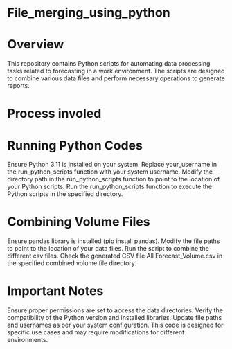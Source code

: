 # File_merging_using_python

# Overview

This repository contains Python scripts for automating data processing tasks related to forecasting in a work environment. The scripts are designed to combine various data files and perform necessary operations to generate reports.

# Process involed 

# Running Python Codes

Ensure Python 3.11 is installed on your system. Replace your_username in the run_python_scripts function with your system username. Modify the directory path in the run_python_scripts function to point to the location of your Python scripts. Run the run_python_scripts function to execute the Python scripts in the specified directory.

# Combining Volume Files

Ensure pandas library is installed (pip install pandas). Modify the file paths to point to the location of your data files. Run the script to combine the different csv files. Check the generated CSV file All Forecast_Volume.csv in the specified combined volume file directory.

# Important Notes 

Ensure proper permissions are set to access the data directories. Verify the compatibility of the Python version and installed libraries. Update file paths and usernames as per your system configuration. This code is designed for specific use cases and may require modifications for different environments.

